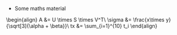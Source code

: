 - Some maths material

\begin{align}
A &= U \times S \times V^T\\
\sigma &= \frac{x\times y}{\sqrt[3]{\alpha + \beta}}\\
tx &= \sum_{i=1}^{10} t_i
\end{align}